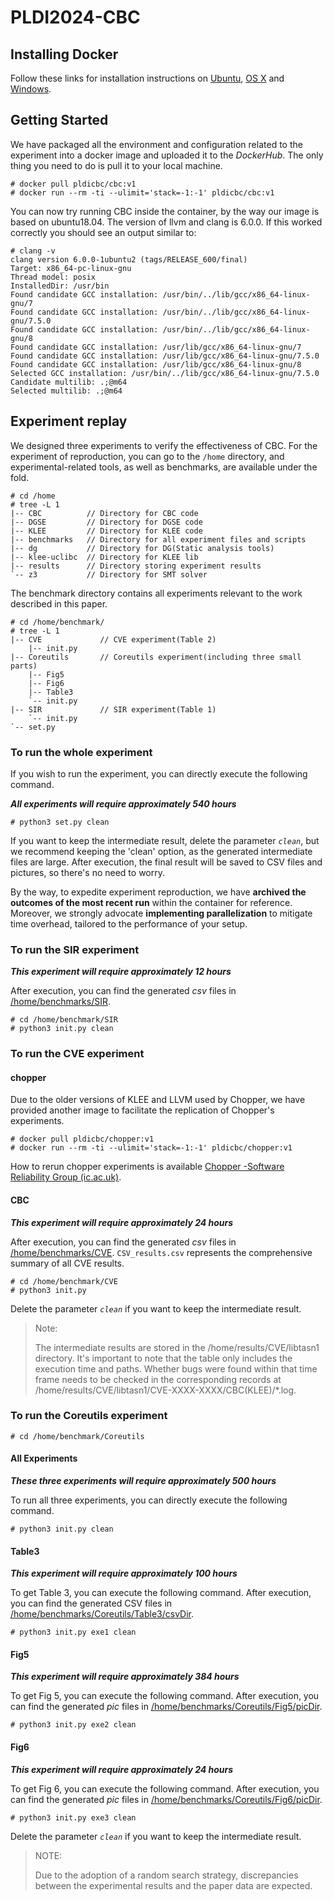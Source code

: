 # PLDI2024-CBC

## Installing Docker

Follow these links for installation instructions on [Ubuntu](https://docs.docker.com/engine/install/ubuntu/), [OS X](https://docs.docker.com/installation/mac/) and [Windows](https://docs.docker.com/installation/windows/).

## Getting Started 

We have packaged all the environment and configuration related to the experiment into a docker image and uploaded it to the *DockerHub*. The only thing you need to do is pull it to your local machine.

```
# docker pull pldicbc/cbc:v1
# docker run --rm -ti --ulimit='stack=-1:-1' pldicbc/cbc:v1
```

You can now try running CBC inside the container, by the way our image is based on ubuntu18.04. The version of llvm and clang is 6.0.0. If this worked correctly you should see an output similar to:

```
# clang -v
clang version 6.0.0-1ubuntu2 (tags/RELEASE_600/final)
Target: x86_64-pc-linux-gnu
Thread model: posix
InstalledDir: /usr/bin
Found candidate GCC installation: /usr/bin/../lib/gcc/x86_64-linux-gnu/7
Found candidate GCC installation: /usr/bin/../lib/gcc/x86_64-linux-gnu/7.5.0
Found candidate GCC installation: /usr/bin/../lib/gcc/x86_64-linux-gnu/8
Found candidate GCC installation: /usr/lib/gcc/x86_64-linux-gnu/7
Found candidate GCC installation: /usr/lib/gcc/x86_64-linux-gnu/7.5.0
Found candidate GCC installation: /usr/lib/gcc/x86_64-linux-gnu/8
Selected GCC installation: /usr/bin/../lib/gcc/x86_64-linux-gnu/7.5.0
Candidate multilib: .;@m64
Selected multilib: .;@m64
```

## Experiment replay

We designed three experiments to verify the effectiveness of CBC. For the experiment of reproduction, you can go to the ```/home``` directory, and experimental-related tools, as well as benchmarks, are available under the fold.

```
# cd /home
# tree -L 1
|-- CBC          // Directory for CBC code
|-- DGSE         // Directory for DGSE code
|-- KLEE         // Directory for KLEE code
|-- benchmarks   // Directory for all experiment files and scripts
|-- dg           // Directory for DG(Static analysis tools)
|-- klee-uclibc  // Directory for KLEE lib
|-- results      // Directory storing experiment results
`-- z3           // Directory for SMT solver
```

The benchmark directory contains all experiments relevant to the work described in this paper.

```
# cd /home/benchmark/
# tree -L 1
|-- CVE             // CVE experiment(Table 2) 
	|-- init.py
|-- Coreutils       // Coreutils experiment(including three small parts)
	|-- Fig5
	|-- Fig6
	|-- Table3
	`-- init.py
|-- SIR             // SIR experiment(Table 1)
	`-- init.py
`-- set.py
```

### To run the whole experiment

If you wish to run the experiment, you can directly execute the following command.

***All experiments will require approximately 540 hours***

```
# python3 set.py clean
```

If you want to keep the intermediate result, delete the parameter *`clean`*, but we recommend keeping the 'clean' option, as the generated intermediate files are large. After execution, the final result will be saved to  CSV files and pictures, so there's no need to worry.

By the way, to expedite experiment reproduction, we have **archived the outcomes of the most recent run** within the container for reference. Moreover, we strongly advocate **implementing parallelization** to mitigate time overhead, tailored to the performance of your setup.

### To run the **SIR** experiment

***This experiment will require approximately 12 hours***

After execution, you can find the generated *csv* files in <u>/home/benchmarks/SIR</u>.

```
# cd /home/benchmark/SIR
# python3 init.py clean
```

### To run the **CVE** experiment

#### chopper

Due to the older versions of KLEE and LLVM used by Chopper, we have provided another image to facilitate the replication of Chopper's experiments.

```
# docker pull pldicbc/chopper:v1
# docker run --rm -ti --ulimit='stack=-1:-1' pldicbc/chopper:v1
```

How to rerun chopper experiments is available [Chopper -Software Reliability Group (ic.ac.uk)](https://srg.doc.ic.ac.uk/projects/chopper/artifact.html).

#### CBC

***This experiment will require approximately 24 hours***

After execution, you can find the generated *csv* files in <u>/home/benchmarks/CVE</u>. `CSV_results.csv` represents the comprehensive summary of all CVE results.

```
# cd /home/benchmark/CVE
# python3 init.py
```

Delete the parameter *`clean`* if you want to keep the intermediate result.

> Note:  
>
> The intermediate results are stored in the /home/results/CVE/libtasn1 directory. It's important to note that the table only includes the execution time and paths. Whether bugs were found within that time frame needs to be checked in the corresponding records at /home/results/CVE/libtasn1/CVE-XXXX-XXXX/CBC(KLEE)/*.log.

### To run the **Coreutils** experiment

```
# cd /home/benchmark/Coreutils
```

#### All Experiments

***These three experiments will require approximately 500 hours***

To run all three experiments, you can directly execute the following command.

```
# python3 init.py clean
```

#### Table3

***This experiment will require approximately 100 hours***

To get Table 3, you can execute the following command. After execution, you can find the generated CSV files in <u>/home/benchmarks/Coreutils/Table3/csvDir</u>.

```
# python3 init.py exe1 clean
```

#### Fig5

***This experiment will require approximately 384 hours***

To get Fig 5, you can execute the following command. After execution, you can find the generated *pic* files in <u>/home/benchmarks/Coreutils/Fig5/picDir</u>.

```
# python3 init.py exe2 clean
```

#### Fig6

***This experiment will require approximately 24 hours***

To get Fig 6, you can execute the following command. After execution, you can find the generated *pic* files in <u>/home/benchmarks/Coreutils/Fig6/picDir</u>.

```
# python3 init.py exe3 clean
```

Delete the parameter *`clean`* if you want to keep the intermediate result.

> NOTE:
>
> Due to the adoption of a random search strategy, discrepancies between the experimental results and the paper data are expected.

